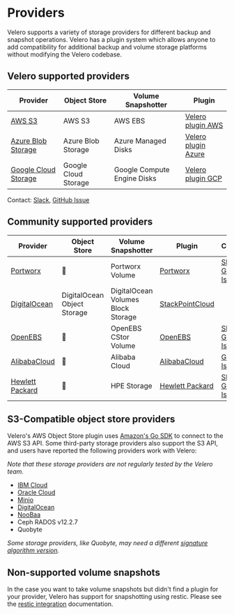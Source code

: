 # Providers

Velero supports a variety of storage providers for different backup and snapshot operations. Velero has a plugin system which allows anyone to add compatibility for additional backup and volume storage platforms without modifying the Velero codebase.

## Velero supported providers

| Provider                   | Object Store        | Volume Snapshotter           | Plugin                    |
|----------------------------|---------------------|------------------------------|---------------------------|
| [AWS S3][7]                | AWS S3              | AWS EBS                      | [Velero plugin AWS][8]    |
| [Azure Blob Storage][9]    | Azure Blob Storage  | Azure Managed Disks          | [Velero plugin Azure][10] |
| [Google Cloud Storage][11] | Google Cloud Storage| Google Compute Engine Disks  | [Velero plugin GCP][12]   |

Contact: [Slack][28], [GitHub Issue][29]

## Community supported providers

| Provider                  | Object Store                 | Volume Snapshotter                 | Plugin                 | Contact                         |
|---------------------------|------------------------------|------------------------------------|------------------------|---------------------------------|
| [Portworx][31]             | 🚫                          | Portworx Volume                    | [Portworx][32]         | [Slack][33], [GitHub Issue][34] |
| [DigitalOcean][15]         | DigitalOcean Object Storage | DigitalOcean Volumes Block Storage | [StackPointCloud][16]  |                                 |
| [OpenEBS][17]             | 🚫                           | OpenEBS CStor Volume               | [OpenEBS][18]          | [Slack][19], [GitHub Issue][20] |
| [AlibabaCloud][21]        | 🚫                           | Alibaba Cloud                      | [AlibabaCloud][22]     | [GitHub Issue][23]              |
| [Hewlett Packard][24]     | 🚫                           | HPE Storage                        | [Hewlett Packard][25]  | [Slack][26], [GitHub Issue][27] |

## S3-Compatible object store providers

Velero's AWS Object Store plugin uses [Amazon's Go SDK][0] to connect to the AWS S3 API. Some third-party storage providers also support the S3 API, and users have reported the following providers work with Velero:

_Note that these storage providers are not regularly tested by the Velero team._

 * [IBM Cloud][1]
 * [Oracle Cloud][2]
 * [Minio][3]
 * [DigitalOcean][4]
 * [NooBaa][5]
 * Ceph RADOS v12.2.7
 * Quobyte

_Some storage providers, like Quobyte, may need a different [signature algorithm version][6]._

## Non-supported volume snapshots

In the case you want to take volume snapshots but didn't find a plugin for your provider, Velero has support for snapshotting using restic. Please see the [restic integration][30] documentation.

[0]: https://github.com/aws/aws-sdk-go/aws
[1]: contributions/ibm-config.md
[2]: contributions/oracle-config.md
[3]: contributions/minio.md
[4]: https://github.com/StackPointCloud/ark-plugin-digitalocean
[5]: http://www.noobaa.com/
[6]: api-types/backupstoragelocation.md#aws
[7]: https://aws.amazon.com/s3/
[8]: aws-config.md
[9]: https://azure.microsoft.com/en-us/services/storage/blobs
[10]: azure-config.md
[11]: https://cloud.google.com/storage/
[12]: gcp-config.md
[15]: https://www.digitalocean.com/
[16]: https://github.com/StackPointCloud/ark-plugin-digitalocean
[17]: https://openebs.io/
[18]: https://github.com/openebs/velero-plugin
[19]: https://openebs-community.slack.com/
[20]: https://github.com/openebs/velero-plugin/issues
[21]: https://www.alibabacloud.com/
[22]: https://github.com/AliyunContainerService/velero-plugin
[23]: https://github.com/AliyunContainerService/velero-plugin/issues
[24]: https://www.hpe.com/us/en/storage.html
[25]: https://github.com/hpe-storage/velero-plugin
[26]: https://slack.hpedev.io/
[27]: https://github.com/hpe-storage/velero-plugin/issues
[28]: https://kubernetes.slack.com/messages/velero
[29]: https://github.com/vmware-tanzu/velero/issues
[30]: restic.md
[31]: https://portworx.com/
[32]: https://docs.portworx.com/scheduler/kubernetes/ark.html
[33]: https://portworx.slack.com/messages/px-k8s
[34]: https://github.com/portworx/ark-plugin/issues
